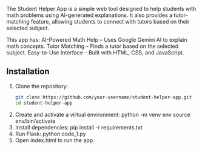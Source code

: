 The Student Helper App is a simple web tool designed to help students with math problems using AI-generated explanations. It also provides a tutor-matching feature, allowing students to connect with tutors based on their selected subject.

This app has:
AI-Powered Math Help – Uses Google Gemini AI to explain math concepts.
Tutor Matching – Finds a tutor based on the selected subject.
Easy-to-Use Interface – Built with HTML, CSS, and JavaScript.


## Installation
1. Clone the repository:  
   ```bash
   git clone https://github.com/your-username/student-helper-app.git
   cd student-helper-app
2. Create and activate a virtual environment:
    python -m venv env
    source env/bin/activate
3. Install dependencies:
    pip install -r requirements.txt
4. Run Flask:
    python code_1.py
5. Open index.html to run the app.

